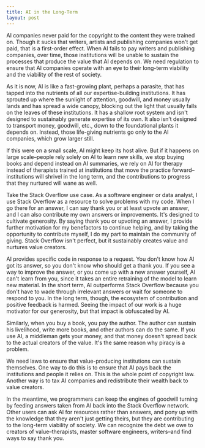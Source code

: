 ```yaml
---
title: AI in the Long-Term
layout: post
---
```

AI companies never paid for the copyright to the content they were trained on. Though it sucks that writers, artists and publishing companies won't get paid, that is a first-order effect. When AI fails to pay writers and publishing companies, over time, those institutions will be unable to sustain the processes that produce the value that AI depends on. We need regulation to ensure that AI companies operate with an eye to their long-term viability and the viability of the rest of society.

As it is now, AI is like a fast-growing plant, perhaps a parasite, that has tapped into the nutrients of all our expertise-building institutions. It has sprouted up where the sunlight of attention, goodwill, and money usually lands and has spread a wide canopy, blocking out the light that usually falls on the leaves of these institutions. It has a shallow root system and isn't designed to sustainably generate expertise of its own. It also isn’t designed to transport money, goodwill, etc., down to the foundational plants it depends on. Instead, those life-giving nutrients go only to the AI companies, which grow larger still.

If this were on a small scale, AI might keep its host alive. But if it happens on large scale–people rely solely on AI to learn new skills, we stop buying books and depend instead on AI summaries, we rely on AI for therapy instead of therapists trained at institutions that move the practice forward–institutions will shrivel in the long term, and the contributions to progress that they nurtured will wane as well. 

Take the Stack Overflow use case. As a software engineer or data analyst, I use Stack Overflow as a resource to solve problems with my code. When I go there for an answer, I can say thank you or at least upvote an answer, and I can also contribute my own answers or improvements. It's designed to cultivate generosity. By saying thank you or upvoting an answer, I provide further motivation for my benefactors to continue helping, and by taking the opportunity to contribute myself, I do my part to maintain the community of giving. Stack Overflow isn't perfect, but it sustainably creates value and nurtures value creators.

AI provides specific code in response to a request. You don't know how AI got its answer, so you don't know who should get a thank you. If you see a way to improve the answer, or you come up with a new answer yourself, AI can't learn from you, since it takes an entire retraining of the model to learn new material. In the short term, AI outperforms Stack Overflow because you don't have to wade through irrelevant answers or wait for someone to respond to you. In the long term, though, the ecosystem of contribution and positive feedback is harmed. Seeing the impact of our work is a huge motivator for our generosity, but that impact is obfuscated by AI.

Similarly, when you buy a book, you pay the author. The author can sustain his livelihood, write more books, and other authors can do the same. If you use AI, a middleman gets your money, and that money doesn't spread back to the actual creators of the value. It's the same reason why piracy is a problem.

We need laws to ensure that value-producing institutions can sustain themselves. One way to do this is to ensure that AI pays back the institutions and people it relies on. This is the whole point of copyright law. Another way is to tax AI companies and redistribute their wealth back to value creators.

In the meantime, we programmers can keep the engines of goodwill turning by feeding answers taken from AI back into the Stack Overflow network. Other users can ask AI for resources rather than answers, and pony up with the knowledge that they aren't just getting theirs, but they are contributing to the long-term viability of society. We can recognize the debt we owe to creators of value–therapists, master software engineers, writers–and find ways to say thank you.
